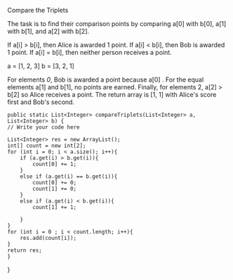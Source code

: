Compare the Triplets


The task is to find their comparison points by comparing a[0] with b[0], a[1] with b[1], and a[2] with b[2].

If a[i] > b[i], then Alice is awarded 1 point.
If a[i] < b[i], then Bob is awarded 1 point.
If a[i] = b[i], then neither person receives a point.

a = [1, 2, 3]
b = [3, 2, 1]

For elements *0*, Bob is awarded a point because a[0] .
For the equal elements a[1] and b[1], no points are earned.
Finally, for elements 2, a[2] > b[2] so Alice receives a point.
The return array is [1, 1] with Alice's score first and Bob's second.


    public static List<Integer> compareTriplets(List<Integer> a, List<Integer> b) {
    // Write your code here

    List<Integer> res = new ArrayList();
    int[] count = new int[2];
    for (int i = 0; i < a.size(); i++){
        if (a.get(i) > b.get(i)){
            count[0] += 1;
        }
        else if (a.get(i) == b.get(i)){
            count[0] += 0;
            count[1] += 0;
        }
        else if (a.get(i) < b.get(i)){
            count[1] += 1;

        }
    }
    for (int i = 0 ; i < count.length; i++){
        res.add(count[i]);
    }
    return res;
    }
}
